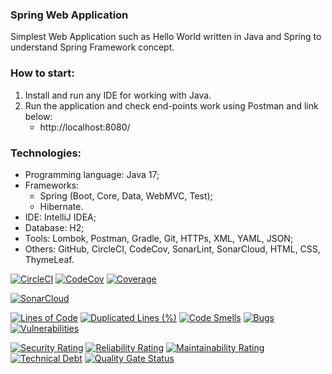 ### Spring Web Application
Simplest Web Application such as Hello World written in Java and Spring to understand Spring Framework concept.



### How to start:
1. Install and run any IDE for working with Java.
2. Run the application and check end-points work using Postman and link below:
   - http://localhost:8080/



### Technologies:
- Programming language: Java 17;
- Frameworks:
  - Spring (Boot, Core, Data, WebMVC, Test);
  - Hibernate.
- IDE: IntelliJ IDEA;
- Database: H2; 
- Tools: Lombok, Postman, Gradle, Git, HTTPs, XML, YAML, JSON;
- Others: GitHub, CircleCI, CodeCov, SonarLint, SonarCloud, HTML, CSS, ThymeLeaf.

[![CircleCI](https://circleci.com/gh/Crazy-pro/spring-web-app.svg?style=svg)](https://app.circleci.com/gh/Crazy-pro/spring-web-app)
[![CodeCov](https://codecov.io/gh/Crazy-pro/spring-web-app/branch/master/graph/badge.svg)](https://codecov.io/gh/Crazy-pro/spring-web-app)
[![Coverage](https://sonarcloud.io/api/project_badges/measure?project=Crazy-pro_spring-web-app&metric=coverage)](https://sonarcloud.io/summary/new_code?id=Crazy-pro_spring-web-app)

[![SonarCloud](https://sonarcloud.io/images/project_badges/sonarcloud-black.svg)](https://sonarcloud.io/summary/new_code?id=Crazy-pro_spring-web-app)

[![Lines of Code](https://sonarcloud.io/api/project_badges/measure?project=Crazy-pro_spring-web-app&metric=ncloc)](https://sonarcloud.io/summary/new_code?id=Crazy-pro_spring-web-app)
[![Duplicated Lines (%)](https://sonarcloud.io/api/project_badges/measure?project=Crazy-pro_spring-web-app&metric=duplicated_lines_density)](https://sonarcloud.io/summary/new_code?id=Crazy-pro_spring-web-app)
[![Code Smells](https://sonarcloud.io/api/project_badges/measure?project=Crazy-pro_spring-web-app&metric=code_smells)](https://sonarcloud.io/summary/new_code?id=Crazy-pro_spring-web-app)
[![Bugs](https://sonarcloud.io/api/project_badges/measure?project=Crazy-pro_spring-web-app&metric=bugs)](https://sonarcloud.io/summary/new_code?id=Crazy-pro_spring-web-app)
[![Vulnerabilities](https://sonarcloud.io/api/project_badges/measure?project=Crazy-pro_spring-web-app&metric=vulnerabilities)](https://sonarcloud.io/summary/new_code?id=Crazy-pro_spring-web-app)

[![Security Rating](https://sonarcloud.io/api/project_badges/measure?project=Crazy-pro_spring-web-app&metric=security_rating)](https://sonarcloud.io/summary/new_code?id=Crazy-pro_spring-web-app)
[![Reliability Rating](https://sonarcloud.io/api/project_badges/measure?project=Crazy-pro_spring-web-app&metric=reliability_rating)](https://sonarcloud.io/summary/new_code?id=Crazy-pro_spring-web-app)
[![Maintainability Rating](https://sonarcloud.io/api/project_badges/measure?project=Crazy-pro_spring-web-app&metric=sqale_rating)](https://sonarcloud.io/summary/new_code?id=Crazy-pro_spring-web-app)
[![Technical Debt](https://sonarcloud.io/api/project_badges/measure?project=Crazy-pro_spring-web-app&metric=sqale_index)](https://sonarcloud.io/summary/new_code?id=Crazy-pro_spring-web-app)
[![Quality Gate Status](https://sonarcloud.io/api/project_badges/measure?project=Crazy-pro_spring-web-app&metric=alert_status)](https://sonarcloud.io/summary/new_code?id=Crazy-pro_spring-web-app)
